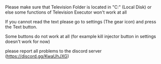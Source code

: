 Please make sure that Television Folder is located in "C:\" (Local Disk) or else some functions of Television Executor won't work at all

If you cannot read the text please go to settings (The gear icon) and press the Text button.

Some buttons do not work at all (for example kill injector button in settings doesn't work for now)

please report all problems to the discord server (https://discord.gg/KwaUhJXG)
